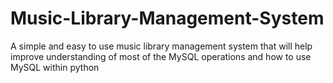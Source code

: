 # Music-Library-Management-System
A simple and easy to use music library management system that will help improve understanding of  most of the MySQL operations and how to use MySQL within python

